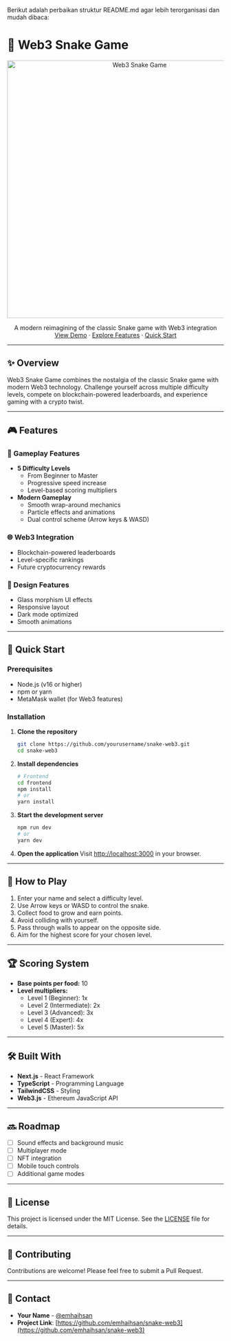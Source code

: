 Berikut adalah perbaikan struktur README.md agar lebih terorganisasi dan mudah dibaca:

# 🐍 Web3 Snake Game

<div align="center">
  <img src="public/og-image.png" alt="Web3 Snake Game" width="600"/>
  
  <p align="center">
    A modern reimagining of the classic Snake game with Web3 integration
    <br />
    <a href="#demo">View Demo</a>
    ·
    <a href="#🎮-features">Explore Features</a>
    ·
    <a href="#🚀-quick-start">Quick Start</a>
  </p>
</div>

---

## ✨ Overview

Web3 Snake Game combines the nostalgia of the classic Snake game with modern Web3 technology. Challenge yourself across multiple difficulty levels, compete on blockchain-powered leaderboards, and experience gaming with a crypto twist.

---

## 🎮 Features

### 🐍 Gameplay Features
- **5 Difficulty Levels**
  - From Beginner to Master
  - Progressive speed increase
  - Level-based scoring multipliers
- **Modern Gameplay**
  - Smooth wrap-around mechanics
  - Particle effects and animations
  - Dual control scheme (Arrow keys & WASD)

### 🌐 Web3 Integration
- Blockchain-powered leaderboards
- Level-specific rankings
- Future cryptocurrency rewards

### 🎨 Design Features
- Glass morphism UI effects
- Responsive layout
- Dark mode optimized
- Smooth animations

---

## 🚀 Quick Start

### Prerequisites
- Node.js (v16 or higher)
- npm or yarn
- MetaMask wallet (for Web3 features)

### Installation

1. **Clone the repository**
   ```bash
   git clone https://github.com/yourusername/snake-web3.git
   cd snake-web3
   ```

2. **Install dependencies**
   ```bash
   # Frontend
   cd frontend
   npm install
   # or
   yarn install
   ```

3. **Start the development server**
   ```bash
   npm run dev
   # or
   yarn dev
   ```

4. **Open the application**
   Visit [http://localhost:3000](http://localhost:3000) in your browser.

---

## 🎯 How to Play
1. Enter your name and select a difficulty level.
2. Use Arrow keys or WASD to control the snake.
3. Collect food to grow and earn points.
4. Avoid colliding with yourself.
5. Pass through walls to appear on the opposite side.
6. Aim for the highest score for your chosen level.

---

## 🏆 Scoring System
- **Base points per food:** 10
- **Level multipliers:**
  - Level 1 (Beginner): 1x
  - Level 2 (Intermediate): 2x
  - Level 3 (Advanced): 3x
  - Level 4 (Expert): 4x
  - Level 5 (Master): 5x

---

## 🛠️ Built With
- **Next.js** - React Framework
- **TypeScript** - Programming Language
- **TailwindCSS** - Styling
- **Web3.js** - Ethereum JavaScript API

---

## 🔜 Roadmap
- [ ] Sound effects and background music
- [ ] Multiplayer mode
- [ ] NFT integration
- [ ] Mobile touch controls
- [ ] Additional game modes

---

## 📝 License
This project is licensed under the MIT License. See the [LICENSE](./LICENSE) file for details.

---

## 🤝 Contributing
Contributions are welcome! Please feel free to submit a Pull Request.

---

## 📧 Contact
- **Your Name** - [@emhaihsan](https://twitter.com/emhaihsan)  
- **Project Link**: [https://github.com/emhaihsan/snake-web3](https://github.com/emhaihsan/snake-web3)
